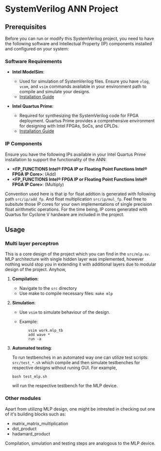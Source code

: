 # SystemVerilog ANN Project

## Prerequisites

Before you can run or modify this SystemVerilog project, you need to have the following software and Intellectual Property (IP) components installed and configured on your system:

### Software Requirements

- **Intel ModelSim**:
    - Used for simulation of SystemVerilog files. Ensure you have `vlog`, `vcom`, and `vsim` commands available in your environment path to compile and simulate your designs.
    - [Installation Guide](https://www.intel.com/content/www/us/en/software/programmable/quartus-prime/model-sim.html)

- **Intel Quartus Prime**:
    - Required for synthesizing the SystemVerilog code for FPGA deployment. Quartus Prime provides a comprehensive environment for designing with Intel FPGAs, SoCs, and CPLDs.
    - [Installation Guide](https://www.intel.com/content/www/us/en/software/programmable/quartus-prime/download.html)

### IP Components

Ensure you have the following IPs available in your Intel Quartus Prime installation to support the functionality of the ANN:

- **<FP_FUNCTIONS Intel® FPGA IP or Floating Point Functions Intel® FPGA IP Core>**: (Add)
- **<FP_FUNCTIONS Intel® FPGA IP or Floating Point Functions Intel® FPGA IP Core>**: (Multiply)

Convention used here is that ip for float addtion is generated with following path `src/ip/add_fp`. And float multiplication `src/ip/mul_fp`. Feel free to subsitute those IP cores for your own implementations of single precision float airithmetic operations. For the time being, IP cores generated with Quartus for Cyclone V hardware are included in the project.

## Usage

### Multi layer perceptron

This is a core design of the project which you can find in the `src/mlp.sv`. MLP architecture with single hidden layer was implemented, however nothing would stop you in extending it with additional layers due to modular design of the project. Anyhow,

1. **Compilation**:
    - Navigate to the `src` directory
    - Use make to compile necessary files:
    ``` make mlp ```

2. **Simulation**:
    - Use `vsim` to simulate behaviour of the design.
    - Example: 

        ```
            vsim work.mlp_tb
            add wave *
            run -a
        ```
3. **Automated testing**:

    To run testbenches in an automated way one can utilize test scripts: `src/test_*.sh` which compile and then simulate testbenches for respective designs without runing GUI. For example,
    ```
    bash test_mlp.sh
    ```
    will run the respective testbench for the MLP device.

### Other modules

Apart from utilizng MLP design, one might be intrested in checking out one of it's building blocks such as:

- matrix_matrix_multiplication 
- dot_product
- hadamard_product

Compilation, simulation and testing steps are analogous to the MLP device.



